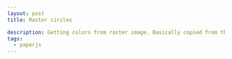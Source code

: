 ```yaml
---
layout: post
title: Raster circles

description: Getting colors from raster image. Basically copied from the Paper.js Mona Lisa example.
tags:
  - paperjs
---
```


<script type="text/paperscript" canvas="canvas-0001">
  var raster = new Raster('/pixelbits/assets/starry-night.jpg');

  // Hide the original image
  raster.visible = false;

  var gridSize = 13;

  // Space the cells by 120%:
  var spacing = 1.2;

  // As the web is asynchronous, we need to wait for the raster to load
  // before we can perform any operation on its pixels.
  raster.on('load', function() {
    // Resize image to a manageable size
    raster.size = new Size(50, 32);

    for (var y = 0; y < raster.height; y++) {
      for(var x = 0; x < raster.width; x++) {
        // Get the color of the pixel:
        var color = raster.getPixel(x, y);

        // Create a circle shaped path:
        var path = new Path.Circle({
          center: new Point(x, y) * gridSize,
          radius: gridSize / 2 / spacing
        });

        // Set the fill color of the path to the color
        // of the pixel:
        path.fillColor = color;
      }
    }
  });

  // Move the active layer to the center of the view:
  project.activeLayer.position = view.center;

</script>

<canvas id="canvas-0001"></canvas>
